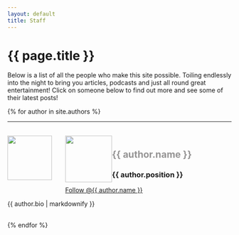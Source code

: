 ```yaml
---
layout: default
title: Staff
---
```

# {{ page.title }}
Below is a list of all the people who make this site possible. Toiling endlessly into the night to bring you articles, podcasts and just all round great entertainment! Click on someone below to find out more and see some of their latest posts!
<div class="blogList">
  {% for author in site.authors %}
  <hr>
    <br>
    <div class="avatar"><img src="{{ author.avatar }}" width="100px" style="float: left; margin-right:30px; margin-bottom:20px;"></div>
    <div class="avatarBG"><img src="{{ author.avatar }}" width="105px" style="float: left;"></div>
    <h2><a href="{{ author.url }}" style="text-decoration: none; color: #959494;">{{ author.name }}</a></h2>  
    <h3>{{ author.position }}</h3>
    <a class="twitter-follow-button" data-dnt="true" data-show-count="false" data-size="large" href="https://twitter.com/{{ author.name }}?ref_src=twsrc%5Etfw">Follow @{{ author.name }}</a><script async="" charset="utf-8" src="https://platform.twitter.com/widgets.js"></script>
    <p>{{ author.bio | markdownify }}</p>
    <br>
  {% endfor %}
</div>